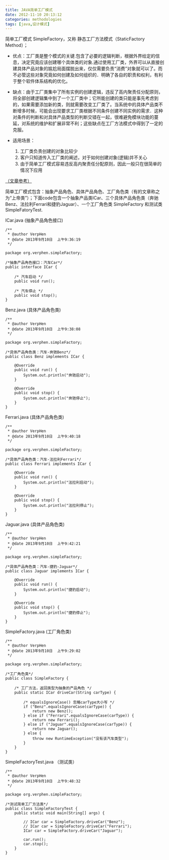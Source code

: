 ```yaml
---
title: JAVA简单工厂模式
date: 2012-11-10 20:13:12
categories: methodologies
tags: [java,设计模式]
---
```

简单工厂模式 SimpleFactory，又称 静态工厂方法模式（StaticFactory Method）；

* 优点：工厂类是整个模式的关键.包含了必要的逻辑判断，根据外界给定的信息，决定究竟应该创建哪个具体类的对象.通过使用工厂类，外界可以从直接创建具体产品对象的尴尬局面摆脱出来，仅仅需要负责“消费”对象就可以了。而不必管这些对象究竟如何创建及如何组织的．明确了各自的职责和权利，有利于整个软件体系结构的优化。

* 缺点：由于工厂类集中了所有实例的创建逻辑，违反了高内聚责任分配原则，将全部创建逻辑集中到了一个工厂类中；它所能创建的类只能是事先考虑到的，如果需要添加新的类，则就需要改变工厂类了。当系统中的具体产品类不断增多时候，可能会出现要求工厂类根据不同条件创建不同实例的需求．这种对条件的判断和对具体产品类型的判断交错在一起，很难避免模块功能的蔓延，对系统的维护和扩展非常不利；这些缺点在工厂方法模式中得到了一定的克服。

* 适用场景：
	1. 工厂类负责创建的对象比较少
	2. 客户只知道传入工厂类的阐述，对于如何创建对象(逻辑)并不关心
	3. 由于简单工厂模式容易违反高内聚责任分配原则，因此一般只在很简单的情况下应用

<a href="http://www.51testing.com/html/64/n-242064.html">（文章参考）</a>

简单工厂模式包含：抽象产品角色、具体产品角色、工厂角色类（有的文章称之为“上帝类”）；下面code包含一个抽象产品类ICar、三个具体产品角色类（奔驰Benz、法拉利Ferrari和捷豹Jaguar）、一个工厂角色类 SimpleFactory 和测试类SimpleFatoryTest.

ICar.java  (抽象产品角色接口)
<!--lang:java-->
	/** 
	 * @author VerpHen 
	 * @date 2013年9月10日  上午9:36:19 
	 */  
	  
	package org.verphen.simpleFactory;  
	  
	/*抽象产品角色接口：汽车Car*/  
	public interface ICar {  
	  
	    /* 汽车启动 */  
	    public void run();  
	  
	    /* 汽车停止 */  
	    public void stop();  
	}  
Benz.java  (具体产品角色类)
<!--lang:java-->
	/** 
	 * @author VerpHen 
	 * @date 2013年9月10日  上午9:38:08 
	 */  
	  
	package org.verphen.simpleFactory;  
	  
	/*具体产品角色类：汽车-奔驰Benz*/  
	public class Benz implements ICar {  
	  
	    @Override  
	    public void run() {  
	        System.out.println("奔驰启动");  
	    }  
	  
	    @Override  
	    public void stop() {  
	        System.out.println("奔驰停止");  
	    }  
	}  
Ferrari.java  (具体产品角色类)
<!--lang:java-->
	/** 
	 * @author VerpHen 
	 * @date 2013年9月10日  上午9:40:18 
	 */  
	  
	package org.verphen.simpleFactory;  
	  
	/*具体产品角色类：汽车-法拉利Ferrari*/  
	public class Ferrari implements ICar {  
	  
	    @Override  
	    public void run() {  
	        System.out.println("法拉利启动");  
	    }  
	  
	    @Override  
	    public void stop() {  
	        System.out.println("法拉利停止");  
	    }  
	}  
Jaguar.java  (具体产品角色类)
<!--lang:java-->
	/** 
	 * @author VerpHen 
	 * @date 2013年9月10日  上午9:42:21 
	 */  
	  
	package org.verphen.simpleFactory;  
	  
	/*具体产品角色类：汽车-捷豹-Jaguar*/  
	public class Jaguar implements ICar {  
	  
	    @Override  
	    public void run() {  
	        System.out.println("捷豹启动");  
	    }  
	  
	    @Override  
	    public void stop() {  
	        System.out.println("捷豹停止");  
	    }  
	}  
SimpleFactory.java  (工厂角色类)
<!--lang:java-->
	/** 
	 * @author VerpHen 
	 * @date 2013年9月10日  上午9:29:02 
	 */  
	  
	package org.verphen.simpleFactory;  
	  
	/*工厂角色类*/  
	public class SimpleFactory {  
	  
	    /* 工厂方法，返回类型为抽象的产品角色 */  
	    public static ICar driveCar(String carType) {  
	  
	        /* equalsIgnoreCase() 忽略carType大小写 */  
	        if ("Benz".equalsIgnoreCase(carType)) {  
	            return new Benz();  
	        } else if ("Ferrari".equalsIgnoreCase(carType)) {  
	            return new Ferrari();  
	        } else if ("Jaguar".equalsIgnoreCase(carType)) {  
	            return new Jaguar();  
	        } else {  
	            throw new RuntimeException("没有该汽车类型");  
	        }  
	    }  
	}  
SimpleFactoryTest.java （测试类）
<!--lang:java-->
	/** 
	 * @author VerpHen 
	 * @date 2013年9月10日  上午9:48:32 
	 */  
	  
	package org.verphen.simpleFactory;  
	  
	/*测试简单工厂方法类*/  
	public class SimpleFactoryTest {  
	    public static void main(String[] args) {  
	  
	        // ICar car = SimpleFactory.driveCar("Benz");  
	        // ICar car = SimpleFactory.driveCar("Ferrari");  
	        ICar car = SimpleFactory.driveCar("Jaguar");  
	  
	        car.run();  
	        car.stop();  
	    }  
	}  